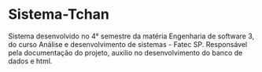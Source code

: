 # Sistema-Tchan
Sistema desenvolvido no 4° semestre da matéria Engenharia de software 3, do curso Análise e desenvolvimento de sistemas - Fatec SP. Responsável pela documentação do projeto, auxilio no desenvolvimento do banco de dados e html. 

